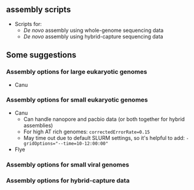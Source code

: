 ## assembly scripts

- Scripts for:
  - <i>De novo</i> assembly using whole-genome sequencing data
  - <i>De novo</i> assembly using hybrid-capture sequencing data
  
## Some suggestions

### Assembly options for large eukaryotic genomes
- Canu 

### Assembly options for small eukaryotic genomes
- Canu
  - Can handle nanopore and pacbio data (or both together for hybrid assemblies)
  - For high AT rich genomes: 
     `correctedErrorRate=0.15`
  - May time out due to default SLURM settings, so it's helpful to add:
     `-gridOptions="--time=10-12:00:00"`
- Flye

### Assembly options for small viral genomes
<TO-COMPLETE>
  
### Assembly options for hybrid-capture data
<TO-COMPLETE>
